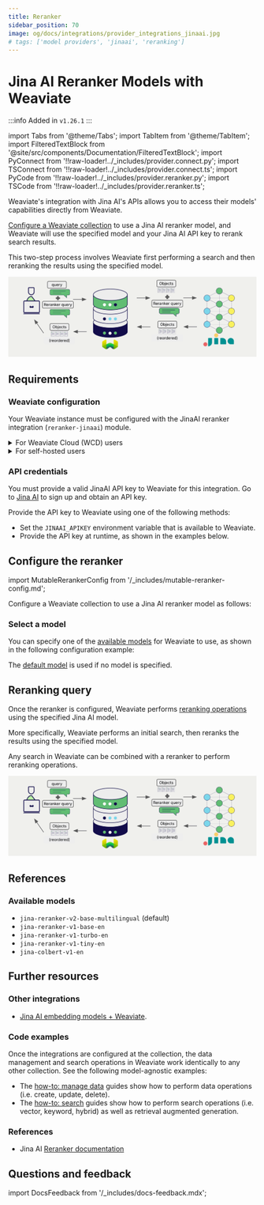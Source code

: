 ```yaml
---
title: Reranker
sidebar_position: 70
image: og/docs/integrations/provider_integrations_jinaai.jpg
# tags: ['model providers', 'jinaai', 'reranking']
---
```


# Jina AI Reranker Models with Weaviate

:::info Added in `v1.26.1`
:::

import Tabs from '@theme/Tabs';
import TabItem from '@theme/TabItem';
import FilteredTextBlock from '@site/src/components/Documentation/FilteredTextBlock';
import PyConnect from '!!raw-loader!../_includes/provider.connect.py';
import TSConnect from '!!raw-loader!../_includes/provider.connect.ts';
import PyCode from '!!raw-loader!../_includes/provider.reranker.py';
import TSCode from '!!raw-loader!../_includes/provider.reranker.ts';

Weaviate's integration with Jina AI's APIs allows you to access their models' capabilities directly from Weaviate.

[Configure a Weaviate collection](#configure-the-reranker) to use a Jina AI reranker model, and Weaviate will use the specified model and your Jina AI API key to rerank search results.

This two-step process involves Weaviate first performing a search and then reranking the results using the specified model.

![Reranker integration illustration](../_includes/integration_jinaai_reranker.png)

## Requirements

### Weaviate configuration

Your Weaviate instance must be configured with the JinaAI reranker integration (`reranker-jinaai`) module.

<details>
  <summary>For Weaviate Cloud (WCD) users</summary>

This integration is enabled by default on Weaviate Cloud (WCD) serverless instances.

</details>

<details>
  <summary>For self-hosted users</summary>

- Check the [cluster metadata](../../config-refs/meta.md) to verify if the module is enabled.
- Follow the [how-to configure modules](../../configuration/modules.md) guide to enable the module in Weaviate.

</details>

### API credentials

You must provide a valid JinaAI API key to Weaviate for this integration. Go to [Jina AI](https://jina.ai/embeddings/) to sign up and obtain an API key.

Provide the API key to Weaviate using one of the following methods:

- Set the `JINAAI_APIKEY` environment variable that is available to Weaviate.
- Provide the API key at runtime, as shown in the examples below.

<Tabs groupId="languages">

 <TabItem value="py" label="Python API v4">
    <FilteredTextBlock
      text={PyConnect}
      startMarker="# START JinaAIInstantiation"
      endMarker="# END JinaAIInstantiation"
      language="py"
    />
  </TabItem>

 <TabItem value="js" label="JS/TS API v3">
    <FilteredTextBlock
      text={TSConnect}
      startMarker="// START JinaAIInstantiation"
      endMarker="// END JinaAIInstantiation"
      language="ts"
    />
  </TabItem>

</Tabs>

## Configure the reranker

import MutableRerankerConfig from '/_includes/mutable-reranker-config.md';

<MutableRerankerConfig />

Configure a Weaviate collection to use a Jina AI reranker model as follows:

<Tabs groupId="languages">
  <TabItem value="py" label="Python API v4">
    <FilteredTextBlock
      text={PyCode}
      startMarker="# START RerankerJinaAIBasic"
      endMarker="# END RerankerJinaAIBasic"
      language="py"
    />
  </TabItem>

  <TabItem value="js" label="JS/TS API v3">
    <FilteredTextBlock
      text={TSCode}
      startMarker="// START RerankerJinaAIBasic"
      endMarker="// END RerankerJinaAIBasic"
      language="ts"
    />
  </TabItem>

</Tabs>

### Select a model

You can specify one of the [available models](#available-models) for Weaviate to use, as shown in the following configuration example:

<Tabs groupId="languages">
  <TabItem value="py" label="Python API v4">
    <FilteredTextBlock
      text={PyCode}
      startMarker="# START RerankerJinaAICustomModel"
      endMarker="# END RerankerJinaAICustomModel"
      language="py"
    />
  </TabItem>

  <TabItem value="js" label="JS/TS API v3">
    <FilteredTextBlock
      text={TSCode}
      startMarker="// START RerankerJinaAICustomModel"
      endMarker="// END RerankerJinaAICustomModel"
      language="ts"
    />
  </TabItem>

</Tabs>

The [default model](#available-models) is used if no model is specified.

## Reranking query

Once the reranker is configured, Weaviate performs [reranking operations](../../search/rerank.md) using the specified Jina AI model.

More specifically, Weaviate performs an initial search, then reranks the results using the specified model.

Any search in Weaviate can be combined with a reranker to perform reranking operations.

![Reranker integration illustration](../_includes/integration_jinaai_reranker.png)

<Tabs groupId="languages">

 <TabItem value="py" label="Python API v4">
    <FilteredTextBlock
      text={PyCode}
      startMarker="# START RerankerQueryExample"
      endMarker="# END RerankerQueryExample"
      language="py"
    />
  </TabItem>

 <TabItem value="js" label="JS/TS API v3">
    <FilteredTextBlock
      text={TSCode}
      startMarker="// START RerankerQueryExample"
      endMarker="// END RerankerQueryExample"
      language="ts"
    />
  </TabItem>

</Tabs>

## References

### Available models

- `jina-reranker-v2-base-multilingual` (default)
- `jina-reranker-v1-base-en`
- `jina-reranker-v1-turbo-en`
- `jina-reranker-v1-tiny-en`
- `jina-colbert-v1-en`

## Further resources

### Other integrations

- [Jina AI embedding models + Weaviate](./embeddings.md).

### Code examples

Once the integrations are configured at the collection, the data management and search operations in Weaviate work identically to any other collection. See the following model-agnostic examples:

- The [how-to: manage data](../../manage-data/index.md) guides show how to perform data operations (i.e. create, update, delete).
- The [how-to: search](../../search/index.md) guides show how to perform search operations (i.e. vector, keyword, hybrid) as well as retrieval augmented generation.

### References

- Jina AI [Reranker documentation](https://jina.ai/reranker/)

## Questions and feedback

import DocsFeedback from '/_includes/docs-feedback.mdx';

<DocsFeedback/>
